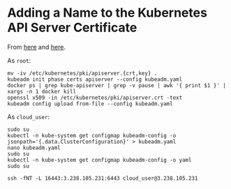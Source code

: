 # Adding a Name to the Kubernetes API Server Certificate

From [here](https://blog.scottlowe.org/2019/07/30/adding-a-name-to-kubernetes-api-server-certificate/) and
[here](https://blog.scottlowe.org/2020/06/16/using-kubectl-via-an-ssh-tunnel/).

As `root`:

```shell
mv -iv /etc/kubernetes/pki/apiserver.{crt,key} .
kubeadm init phase certs apiserver --config kubeadm.yaml
docker ps | grep kube-apiserver | grep -v pause | awk '{ print $1 }' | xargs -n 1 docker kill
openssl x509 -in /etc/kubernetes/pki/apiserver.crt -text
kubeadm config upload from-file --config kubeadm.yaml
```

As `cloud_user`:

```shell
sudo su
kubectl -n kube-system get configmap kubeadm-config -o jsonpath='{.data.ClusterConfiguration}' > kubeadm.yaml
nano kubeadm.yaml
sudo su
kubectl -n kube-system get configmap kubeadm-config -o yaml
sudo su
```

`ssh -fNT -L 16443:3.238.105.231:6443 cloud_user@3.238.105.231`
